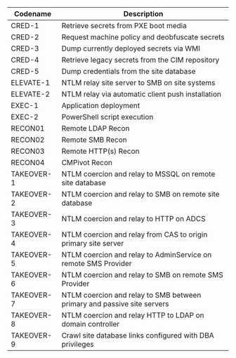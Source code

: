 | Codename | Description |
|----------|-------------|
| CRED-1 | Retrieve secrets from PXE boot media |
| CRED-2 | Request machine policy and deobfuscate secrets |
| CRED-3 | Dump currently deployed secrets via WMI |
| CRED-4 | Retrieve legacy secrets from the CIM repository |
| CRED-5 | Dump credentials from the site database |
| ELEVATE-1 | NTLM relay site server to SMB on site systems |
| ELEVATE-2 | NTLM relay via automatic client push installation 
| EXEC-1 | Application deployment |
| EXEC-2 | PowerShell script execution |
| RECON01 | Remote LDAP Recon |
| RECON02 | Remote SMB Recon |
| RECON03 | Remote HTTP(s) Recon |
| RECON04 | CMPivot Recon |
| TAKEOVER-1 | NTLM coercion and relay to MSSQL on remote site database |
| TAKEOVER-2 | NTLM coercion and relay to SMB on remote site database |
| TAKEOVER-3 | NTLM coercion and relay to HTTP on ADCS |
| TAKEOVER-4 | NTLM coercion and relay from CAS to origin primary site server |
| TAKEOVER-5 | NTLM coercion and relay to AdminService on remote SMS Provider |
| TAKEOVER-6 | NTLM coercion and relay to SMB on remote SMS Provider |
| TAKEOVER-7 | NTLM coercion and relay to SMB between primary and passive site servers |
| TAKEOVER-8 | NTLM coercion and relay HTTP to LDAP on domain controller |
| TAKEOVER-9 | Crawl site database links configured with DBA privileges |